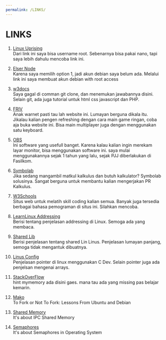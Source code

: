 ```yaml
---
permalink: /LINKS/
---
```


# LINKS

1. [Linux Uprising](https://www.linuxuprising.com/2019/04/how-to-change-username-on-ubuntu-debian.html)<br>
Dari link ini saya bisa username root.
Sebenarnya bisa pakai nano, tapi saya lebih dahulu mencoba link ini.

2. [Elser Node](https://blog.eldernode.com/create-user-on-debian-with-root-access/)<br>
Karena saya memilih option 1, jadi akun debian saya belum ada.
Melalui link ini saya membuat akun debian with root access

3. [w3docs](https://www.w3docs.com/learn-git/git-clone.html)<br>
Saya gagal di comman git clone, dan menemukan jawabannya disini.
Selain git, ada juga tutorial untuk html css javascript dan PHP.

4. [FRIV](www.friv.com)<br>
Anak warnet pasti tau lah website ini. Lumayan berguna dikala itu.
Jikalau kalian pengen refreshing dengan cara main game ringan, coba aja buka website ini.
Bisa main multiplayer juga dengan menggunakan satu keyboard.

5. [OBS](https://obsproject.com)<br>
Ini software yang usefull banget. Karena kalau kalian ingin merekam layar monitor, bisa menggunakan software ini.
saya mulai menggunakannya sejak 1 tahun yang lalu, sejak PJJ diberlakukan di Fasilkom.

6. [Symbolab](https://www.symbolab.com/)<br>
Jika sedang mangambil matkul kalkulus dan butuh kalkulator? Symbolab solusinya.
Sangat berguna untuk membantu kalian mengerjakan PR Kalkulus.

7. [W3Schools](https://www.w3schools.com/)<br>
Situs web untuk melatih skill coding kalian semua.
Banyak juga tersedia berbagai bahasa pemograman di situs ini. Silahkan mencoba.

8. [LearnLinux Addressing](https://learnlinuxconcepts.blogspot.com/2014/02/linux-addressing.html)<br>
Berisi tentang penjelasan addressing di Linux.
Semoga ada yang membaca.

9. [Shared Lib](https://tldp.org/HOWTO/Program-Library-HOWTO/shared-libraries.html)<br>
Berisi penjelasan tentang shared Lin Linus.
Penjelasan lumayan panjang, semoga tidak mengantuk dibuatnya.

10. [Linus Config](https://linuxconfig.org/c-development-on-linux-pointers-and-arrays-vi)<br>
Penjelasan pointer di linux menggunakan C Dev.
Selain pointer juga ada penjelsan mengenai arrays.

11. [StackOverFlow](https://stackoverflow.com/questions/8208021/how-to-increment-a-pointer-address-and-pointers-value)<br>
hint mymemory ada disini gaes.
mana tau ada yang missing pas belajar kemarin.

12. [Mako](https://mako.cc/writing/to_fork_or_not_to_fork.html)<br>
To Fork or Not To Fork: Lessons From Ubuntu and Debian

13. [Shared Memory](https://www.tutorialspoint.com/inter_process_communication/inter_process_communication_shared_memory.htm)<br>
It's about IPC Shared Memory

13. [Semaphores](https://www.tutorialspoint.com/semaphores-in-operating-system)<br>
It's about Semaphores in Operating System
